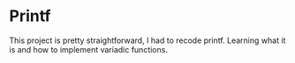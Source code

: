 # Printf
This project is pretty straightforward, I had to recode printf. Learning what it is and how to implement variadic functions.
